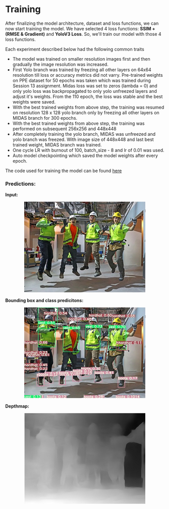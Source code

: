 # Training

After finalizing the model architecture, dataset and loss functions, we can now start training the model. We have selected 4 loss functions: **SSIM + (RMSE & Gradient)** and **YoloV3 Loss**. So, we'll train our model with those 4 loss functions.

Each experiment described below had the following common traits
- The model was trained on smaller resolution images first and then gradually the image resolution was increased.
- First Yolo branch was trained by freezing all other layers on 64x64 resolution till loss or accuracy metrics did not varry. Pre-trained weights on PPE dataset for 50 epochs was taken which was trained during Session 13 assignment. Midas loss was set to zeros (lambda = 0) and only yolo loss was backpropagated to only yolo unfreezed layers and adjust it's weights. From the 110 epoch, the loss was stable and the best weights were saved.
- With the best trained weights from above step, the training was resumed on resolution 128 x 128 yolo branch only by freezing all other layers on MIDAS branch for 300 epochs.
- With the best trained weights from above step, the training was performed on subsequent 256x256 and 448x448
- After completely training the yolo branch, MIDAS was unfreezed and yolo branch was freezed. With image size of 448x448 and last best trained weight, MIDAS branch was trained.
- One cycle LR with burnout of 100, batch_size - 8 and lr of 0.01 was used.
- Auto model checkpointing which saved the model weights after every epoch.

The code used for training the model can be found [here](https://github.com/eva5covergence/Ezhirko/blob/main/PPEMultiModel.ipynb)

### Predictions:

**Input:**

<p align="center">
  <img src="Images/Q44.jpg">
</p>

**Bounding box and class predicitons:**

<p align="center">
  <img src="Images/TestImage_BB.jpg">
</p>

**Depthmap:**

<p align="center">
  <img src="Images/TestImageDepth_1.png">
</p>




  
